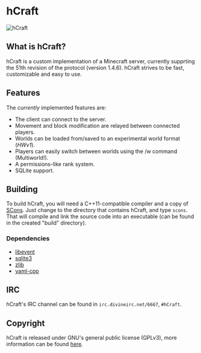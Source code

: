 hCraft
======

![hCraft](https://raw.github.com/BizarreCake/hCraft/master/etc/45-small.png)

What is hCraft?
---------------

hCraft is a custom implementation of a Minecraft server, currently supprting the
51th revision of the protocol (version 1.4.6). hCraft strives to be fast,
customizable and easy to use.

Features
--------

The _currently_ implemented features are:
*  The client can connect to the server.
*  Movement and block modification are relayed between connected players.
*  Worlds can be loaded from/saved to an experimental world format (*HWv1*).
*  Players can easily switch between worlds using the /w command (Multiworld!).
*  A permissions-like rank system.
*  SQLite support.

Building
--------

To build hCraft, you will need a C++11-compatible compiler and a copy of
[SCons](http://www.scons.org/). Just change to the directory that contains
hCraft, and type `scons`. That will compile and link the source code into
an executable (can be found in the created "build" directory).

### Dependencies
*  [libevent](http://libevent.org/)
*  [sqlite3](http://www.sqlite.org/)
*  [zlib](http://www.zlib.net/)
*  [yaml-cpp](http://code.google.com/p/yaml-cpp/)

IRC
---

hCraft's IRC channel can be found in `irc.divineirc.net/6667`, `#hCraft`.

Copyright
---------

hCraft is released under GNU's general public license (GPLv3), more information
can be found [here](http://www.gnu.org/licenses/gpl.html).

